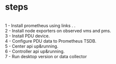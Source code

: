 <h1>steps</h1> </br>
1 - Install prometheus using links . .  </br>
2 - Install node exporters on observed vms and pms. </br>
3 - Install PDU device. </br>
4 - Configure PDU data to Prometheus TSDB. </br>
5 - Center api up&running. </br>
6 - Controller api up&running. </br>
7 - Run desktop version or data collector </br>
